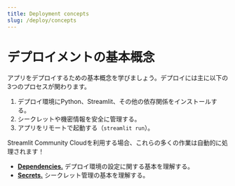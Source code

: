 ```yaml
---
title: Deployment concepts
slug: /deploy/concepts
---
```


# デプロイメントの基本概念

アプリをデプロイするための基本概念を学びましょう。デプロイには主に以下の3つのプロセスが関わります。

1. デプロイ環境にPython、Streamlit、その他の依存関係をインストールする。
2. シークレットや機密情報を安全に管理する。
3. アプリをリモートで起動する（`streamlit run`）。

Streamlit Community Cloudを利用する場合、これらの多くの作業は自動的に処理されます！

- [**Dependencies.**](/deploy/concepts/dependencies) デプロイ環境の設定に関する基本を理解する。
- [**Secrets.**](/deploy/concepts/secrets) シークレット管理の基本を理解する。
